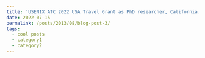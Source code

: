 ```yaml
---
title: 'USENIX ATC 2022 USA Travel Grant as PhD researcher, California, USA (in-person)'
date: 2022-07-15
permalink: /posts/2013/08/blog-post-3/
tags:
  - cool posts
  - category1
  - category2
---
```


